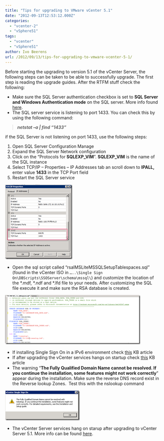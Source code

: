 ```yaml
---
title: "Tips for upgrading to VMware vCenter 5.1"
date: "2012-09-13T12:53:12.000Z"
categories: 
  - "vcenter-2"
  - "vSphere51"
tags: 
  - "vcenter"
  - "vSphere51"
author: Ivo Beerens
url: /2012/09/13/tips-for-upgrading-to-vmware-vcenter-5-1/
---
```



Before starting the upgrading to version 5.1 of the vCenter Server, the following steps can be taken to be able to successfully upgrade. The first step is reading the upgrade guides. After the RTFM stuff check the following:

- Make sure the SQL Server authentication checkbox is set to **SQL Server and Windows Authentication mode** on the SQL server. More info found [here](https://www.ivobeerens.nl/2012/09/11/vcenter-5-1-single-sign-on-error-during-installation/).
- The SQL server service is listening to port 1433. You can check this by using the following command:

> **_netstat –a | find “1433”_**

if the SQL Server is not listening on port 1433, use the following steps:

1. Open SQL Server Configuration Manage
2. Expand the SQL Server Network configuration
3. Click on the “Protocols for **SQLEXP\_VIM**”. **SQLEXP\_VIM** is the name of the SQL instance
4. Select TCP/IP – Properties – IP Addresses tab an scroll down to **IPALL,** enter value **1433** in the TCP Port field
5. Restart the SQL Server service

[![image](images/image_thumb8.png "image")](images/image9.png)

- Open the sql script called “rsaIMSLiteMSSQLSetupTablespaces.sql”  (found in the vCenter ISO in `…..\Single Sign On\DBScripts\SSOServer\schema\mssql\`) and customize the location of the \*.mdf, \*.ndf and \*.lfd file to your needs. After customizing the SQL file execute it and make sure the RSA database is created.

[![image](images/image_thumb9.png "image")](images/image10.png)

- If installing Single Sign On in a IPv6 environment check [this](http://kb.VMware.com/selfservice/microsites/search.do?language=en_US&cmd=displayKC&externalId=2035454) KB article
- If after upgrading the vCenter services hangs on startup check [this](http://kb.VMware.com/selfservice/microsites/search.do?language=en_US&cmd=displayKC&externalId=2035623) KB article
- The warning “**The Fully Qualified Domain Name cannot be resolved. If you continue the installation, some features might not work correctly**” appear during the installation. Make sure the reverse DNS record exist in the Reverse lookup Zones.  Test this with the nslookup command

[![image](images/image_thumb14.png "image")](images/image15.png)

- The vCenter Server services hang on starup after upgrading to vCenter Server 5.1. More info can be found [here](http://kb.VMware.com/selfservice/microsites/search.do?language=en_US&cmd=displayKC&externalId=2035623).